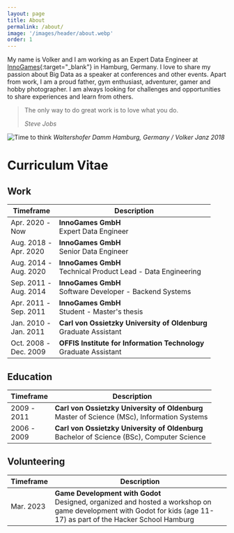 ```yaml
---
layout: page
title: About
permalink: /about/
image: '/images/header/about.webp'
order: 1
---
```


My name is Volker and I am working as an Expert Data Engineer at [InnoGames](https://innogames.com/){:target="_blank"} in Hamburg, Germany. I love to share my passion about Big Data as a speaker at conferences and other events. Apart from work, I am a proud father, gym enthusiast, adventurer, gamer and hobby photographer. I am always looking for challenges and opportunities to share experiences and learn from others.

> The only way to do great work is to love what you do.
>
> <cite>Steve Jobs</cite>

![Time to think]({{site.baseurl}}/images/hamburg.webp)
*Waltershofer Damm Hamburg, Germany / Volker Janz 2018*

# Curriculum Vitae

## Work

| Timeframe                              | Description                                                              |
|----------------------------------------|--------------------------------------------------------------------------|
| Apr.&nbsp;2020 - <br /> Now            | **InnoGames GmbH** <br /> Expert Data Engineer                           |
| Aug.&nbsp;2018 - <br /> Apr.&nbsp;2020 | **InnoGames GmbH** <br /> Senior Data Engineer                           |
| Aug.&nbsp;2014 - <br /> Aug.&nbsp;2020 | **InnoGames GmbH** <br /> Technical Product Lead - Data Engineering      |
| Sep.&nbsp;2011 - <br /> Aug.&nbsp;2014 | **InnoGames GmbH** <br /> Software Developer - Backend Systems           |
| Apr.&nbsp;2011 - <br /> Sep.&nbsp;2011 | **InnoGames GmbH** <br /> Student - Master's thesis                      |
| Jan.&nbsp;2010 - <br /> Jan.&nbsp;2011 | **Carl von Ossietzky University of Oldenburg** <br /> Graduate Assistant |
| Oct.&nbsp;2008 - <br /> Dec.&nbsp;2009 | **OFFIS Institute for Information Technology** <br /> Graduate Assistant |

## Education

| Timeframe          | Description                                                                                        |
|--------------------|----------------------------------------------------------------------------------------------------|
| 2009 - <br /> 2011 | **Carl von Ossietzky University of Oldenburg** <br /> Master of Science (MSc), Information Systems |
| 2006 - <br /> 2009 | **Carl von Ossietzky University of Oldenburg** <br /> Bachelor of Science (BSc), Computer Science  |

## Volunteering

| Timeframe          | Description                                                                                     |
|--------------------|-------------------------------------------------------------------------------------------------|
| Mar.&nbsp;2023     | **Game Development with Godot** <br /> Designed, organized and hosted a workshop on game development with Godot for kids (age 11-17) as part of the Hacker School Hamburg |
